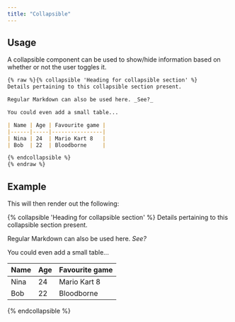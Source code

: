 ```yaml
---
title: "Collapsible"
---
```

## Usage

A collapsible component can be used to show/hide information based on whether or not the user toggles it.

```md
{% raw %}{% collapsible 'Heading for collapsible section' %}
Details pertaining to this collapsible section present.

Regular Markdown can also be used here. _See?_

You could even add a small table...

| Name | Age | Favourite game |
|------|-----|----------------|
| Nina | 24  | Mario Kart 8   |
| Bob  | 22  | Bloodborne     |

{% endcollapsible %}
{% endraw %}
```

## Example

This will then render out the following:

{% collapsible 'Heading for collapsible section' %}
Details pertaining to this collapsible section present.

Regular Markdown can also be used here. _See?_

You could even add a small table...

| Name | Age | Favourite game |
|------|-----|----------------|
| Nina | 24  | Mario Kart 8   |
| Bob  | 22  | Bloodborne     |

{% endcollapsible %}
